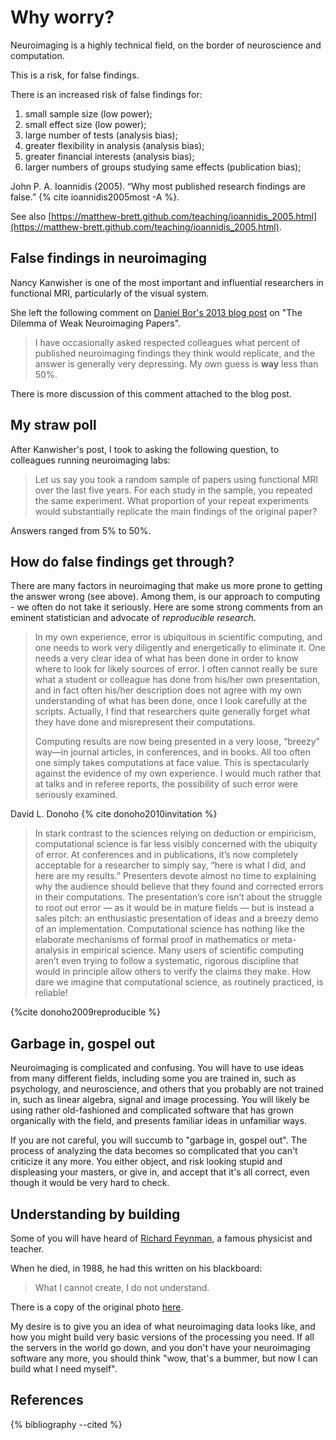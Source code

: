 # Why worry?

Neuroimaging is a highly technical field, on the border of neuroscience and
computation.

This is a risk, for false findings.

There is an increased risk of false findings for:

1. small sample size (low power);
2. small effect size (low power);
3. large number of tests (analysis bias);
4. greater flexibility in analysis (analysis bias);
5. greater financial interests (analysis bias);
6. larger numbers of groups studying same effects (publication bias);

John P. A. Ioannidis (2005). “Why most published research findings are false.”
{% cite ioannidis2005most -A %}.

See also
[https://matthew-brett.github.com/teaching/ioannidis_2005.html](https://matthew-brett.github.com/teaching/ioannidis_2005.html).

## False findings in neuroimaging

Nancy Kanwisher is one of the most important and influential researchers in
functional MRI, particularly of the visual system.

She left the following comment on [Daniel Bor's 2013 blog
post](http://www.danielbor.com/dilemma-weak-neuroimaging) on "The Dilemma of
Weak Neuroimaging Papers".

> I have occasionally asked respected colleagues what percent of published
> neuroimaging findings they think would replicate, and the answer is
> generally very depressing. My own guess is **way** less than 50%.

There is more discussion of this comment attached to the blog post.

## My straw poll

After Kanwisher's post, I took to asking the following question, to colleagues
running neuroimaging labs:

> Let us say you took a random sample of papers using functional MRI over the
> last five years. For each study in the sample, you repeated the same
> experiment.  What proportion of your repeat experiments would substantially
> replicate the main findings of the original paper?

Answers ranged from 5% to 50%.

## How do false findings get through?

There are many factors in neuroimaging that make us more prone to getting the
answer wrong (see above).  Among them, is our approach to computing - we often
do not take it seriously.  Here are some strong comments from an eminent
statistician and advocate of *reproducible research*.

> In my own experience, error is ubiquitous in scientific computing, and one
> needs to work very diligently and energetically to eliminate it. One needs a
> very clear idea of what has been done in order to know where to look for
> likely sources of error. I often cannot really be sure what a student or
> colleague has done from his/her own presentation, and in fact often his/her
> description does not agree with my own understanding of what has been done,
> once I look carefully at the scripts. Actually, I find that researchers
> quite generally forget what they have done and misrepresent their
> computations.
>
> Computing results are now being presented in a very loose, “breezy” way—in
> journal articles, in conferences, and in books. All too often one simply
> takes computations at face value. This is spectacularly against the evidence
> of my own experience. I would much rather that at talks and in referee
> reports, the possibility of such error were seriously examined.

David L. Donoho {% cite donoho2010invitation %}

> In stark contrast to the sciences relying on deduction or empiricism,
> computational science is far less visibly concerned with the ubiquity of
> error. At conferences and in publications, it’s now completely acceptable
> for a researcher to simply say, “here is what I did, and here are my
> results.” Presenters devote almost no time to explaining why the audience
> should believe that they found and corrected errors in their computations.
> The presentation’s core isn’t about the struggle to root out error — as it
> would be in mature fields — but is instead a sales pitch: an enthusiastic
> presentation of ideas and a breezy demo of an implementation. Computational
> science has nothing like the elaborate mechanisms of formal proof in
> mathematics or meta-analysis in empirical science. Many users of scientific
> computing aren’t even trying to follow a systematic, rigorous discipline
> that would in principle allow others to verify the claims they make. How
> dare we imagine that computational science, as routinely practiced, is
> reliable!

{%cite donoho2009reproducible %}

## Garbage in, gospel out

Neuroimaging is complicated and confusing.  You will have to use ideas from
many different fields, including some you are trained in, such as psychology,
and neuroscience, and others that you probably are not trained in, such as
linear algebra, signal and image processing.  You will likely be using rather
old-fashioned and complicated software that has grown organically with the
field, and presents familiar ideas in unfamiliar ways.

If you are not careful, you will succumb to "garbage in, gospel out".  The
process of analyzing the data becomes so complicated that you can't criticize
it any more.  You either object, and risk looking stupid and displeasing your
masters, or give in, and accept that it's all correct, even though it would be
very hard to check.

## Understanding by building

Some of you will have heard of [Richard Feynman](https://en.wikipedia.org/wiki/Richard_Feynman), a famous physicist and teacher.

When he died, in 1988, he had this written on his blackboard:

> What I cannot create, I do not understand.

There is a copy of the original photo
[here](http://4.bp.blogspot.com/-dDIEBrnydU4/U1KyfconeZI/AAAAAAAARYk/bDhvfLteMjU/s1600/RF.png).

My desire is to give you an idea of what neuroimaging data looks like, and how
you might build very basic versions of the processing you need.  If all the
servers in the world go down, and you don't have your neuroimaging software
any more, you should think "wow, that's a bummer, but now I can build what I
need myself".

## References

{% bibliography --cited %}

